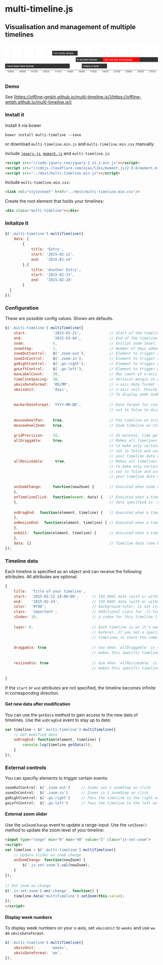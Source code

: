 
# multi-timeline.js
## Visualisation and management of multiple timelines

![Example visualisation](./examples/example.png)

### Demo

See [https://offline-gmbh.github.io/multi-timeline.js/](https://offline-gmbh.github.io/multi-timeline.js/)

### Install it

Install it via bower

    bower install multi-timeline --save

or download `multi-timeline.min.js` and `multi-timeline.min.css` manually.

Include [`jquery.js`](http://jquery.com/), [`moment.js`](http://momentjs.com/) and `multi-timeline.js`:

```html
<script src="//code.jquery.com/jquery-1.11.2.min.js"></script>
<script src="//cdnjs.cloudflare.com/ajax/libs/moment.js/2.9.0/moment.min.js"></script>
<script src="../dest/multi-timeline.min.js"></script>
```

Include `multi-timeline.min.css`:

```html
<link rel="stylesheet" href="../dest/multi-timeline.min.css"/>
```

Create the root element that holds your timelines:

```html
<div class="multi-timeline"></div>
```

### Initalize it

```javascript
$('.multi-timeline').multiTimeline({
    data: [
        {
            title: 'Entry',
            start: '2015-02-22',
            end:   '2015-02-24'
        },{
            title: 'Another Entry',
            start: '2015-02-23',
            end:   '2015-02-28'
        }
  ]
});
```

### Configuration

These are possible config values. Shown are defaults.

```javascript
$('.multi-timeline').multiTimeline({
    start:            '2015-02-21',             // Start of the timeline. Default is today -7 days
    end:              '2015-03-04',             // End of the timeline. Default is today +7 days
    zoom:             5,                        // Initial zoom level.
    zoomStep:         1,                        // Number of days added before `start` and after `end` when zooming
    zoomOutControl:   $('.zoom-out'),           // Element to trigger zoomOut on click
    zoomInControl:    $('.zoom-in'),            // Element to trigger zoomIn on click
    goRightControl:   $('.go-right'),           // Element to trigger goRight on click
    goLeftControl:    $('.go-left'),            // Element to trigger goLeft on click
    maxLabelCount:    20,                       // Max count of x-axis labels (lower it if your labels overlap)
    timelineSpacing:  30,                       // Vertical margin in pixels between two timelines
    xAxisDateFormat:  'DD/MM',                  // x-axis date format (moment.js format)
    xAxisUnit:        'days',                   // x-axis unit. Possible values are 'days' and 'weeks'.
                                                // To display week numbers, use 'ww' as xAxisDateFormat.

    markerDateFormat: 'YYYY-MM-DD',             // Date format for start and end markers (moment.js format)
                                                // set to false to disable markers completely

    mousewheelPan:    true,                     // Pan timeline on scroll
    mousewheelZoom:   true,                     // Zoom timeline on ctrl + scroll

    gridPrecision:    15,                       // In minutes, time gets rounded on drag
    allDraggable:     true,                     // Makes all timelines draggable (editable)
                                                // to make only certain timelines draggable
                                                // set to false and use the `draggable` key in
                                                // your timeline data object
    allResizeable:     true,                    // Makes all timelines resizeable (editable)
                                                // to make only certain timelines resizeable
                                                // set to false and use the `resizeable` key in
                                                // your timeline data object

    onZoomChange:     function(newZoom) {       // Executed when zoom changes
    },
    onTimelineClick:  function(event, data) {   // Executed when a timeline is clicked. Receives js event and
    },                                          // data specified in `data`

    onDragEnd:  function(element, timeline) {   // Executed when a timeline has been dragged
    },
    onResizeEnd:  function(element, timeline) { // Executed when a timeline has been resized
    },
    onEdit:  function(element, timeline) {      // Executed when a timeline has been dragged or resized
    },
    data: []                                    // Timeline data (see below)
});
```

### Timeline data

Each timeline is specified as an object and can receive the following attributes. All attributes are optional.

```javascript
{
    title:  'Title of your timeline',
    start:  '2015-02-22 18:00:00',      // ISO_8601 date (with or without time)
    end:    '2015-02-24',               // ISO_8601 date (with or without time)
    color:  '#f00',                     // background-color, is set via inline style attribute
    class:  'important',                // Additional class for .tl-timeline elements
    zIndex: 10,                         // z-index for this timeline (to manage overlaps)

    layer: 0,                           // Each timeline is on it's own layer (always one higher than the one
                                        // before). If you set a specific layer, it's possible for two
                                        // timelines to share the same layer.

    draggable: true                     // Use when `allDraggable` is set to `false`
                                        // makes this specific timeline draggable

    resizeable: true                    // Use when `allResizeable` is set to `false`
                                        // makes this specific timeline resizeable

}
```

If the `start` or `end` attributes are not specified, the timeline becomes infinite in corresponding direction.

#### Get new data after modification

You can use the `getData` method to gain access to the new data of timelines. Use the `onDragEnd` event to
stay up to date:

```javascript
var timeline = $('.multi-timeline').multiTimeline({
    // Get modified data
    onDragEnd: function(element, timeline) {
        console.log(timeline.getData());
    }
});
```

### External controls

You can specifiy elements to trigger certain events:

```javascript
zoomOutControl: $('.zoom-out')     // Zooms out 1 zoomStep on click
zoomInControl:  $('.zoom-in')      // Zooms in 1 zoomStep on click
goRightControl: $('.go-right')     // Pans the timeline to the right on click
goLeftControl:  $('.go-left')      // Pans the timeline to the left on click
```

#### External zoom slider

Use the `onZoomChange` event to update a range-input. Use the `setZoom()` method to update the zoom level of
your timeline:

```html
<input type="range" min="0" max="40" value="5" class="js-set-zoom">
<script>
var timeline = $('.multi-timeline').multiTimeline({
    // Update slider on zoom change
    onZoomChange: function(newZoom) {
        $('.js-set-zoom').val(newZoom);
    }
});

// Set zoom on change
$('.js-set-zoom').on('change', function() {
    timeline.data('multiTimeline').setZoom(this.value);
});
</script>
```


#### Display week numbers

To display week numbers on your x-axis, set `xAxisUnit` to `weeks` and use `ww`
as `xAxisDateFormat`.

```javascript
$('.multi-timeline').multiTimeline({
    xAxisUnit:       'weeks',
    xAxisDateFormat: 'ww',
});
```
